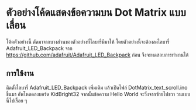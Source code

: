 # ตัวอย่างโค้ดแสดงข้อความบน Dot Matrix แบบเลื่อน

โค้ดตัวอย่างนี้ ตัดมาจากบางส่วนของตัวอย่างที่ไลบารี่มีมาให้ โดยตัวอย่างนี้จะต้องลงไลบารี่ Adafruit_LED_Backpack จาก https://github.com/adafruit/Adafruit_LED_Backpack ก่อน จึงจะทดสอบการทำงานได้

## การใช้งาน

ติดตั้งไลบารี่ Adafruit_LED_Backpack เพิ่มเติม แล้วเปิดไฟล์ DotMatrix_text_scroll.ino ขึ้นมา อัพโหลดลงบอร์ด KidBright32 จากนั้นข้อความ Hello World จะวิ่งจากซ้ายไปขวา วนแบบนี้ไปเรื่อย ๆ